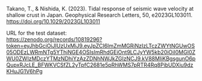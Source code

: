 


Takano, T., & Nishida, K. (2023). Tidal response of seismic wave velocity at shallow crust in Japan. Geophysical Research Letters, 50, e2023GL103011. https://doi.org/10.1029/2023GL103011


URL for the test dataset:   
https://zenodo.org/records/10819296?token=eyJhbGciOiJIUzUxMiJ9.eyJpZCI6ImZmMGRiNzIzLTczZWYtNGUwOS05ODEzLWRmNTg5YThjNGE4OSIsImRhdGEiOnt9LCJyYW5kb20iOiI0MGI0ZWU0ZWIzMDczYTMzNDhiYzAzZDNhNWJkZGIzNCJ9.kV88MIiKBgsgunO6pQupxRJcLE_BFWKVCSfZL2yTpfC2681e5pRhWMS7pRTR4Rq8PibUDXiu9dzKHuJG1V6hPg
